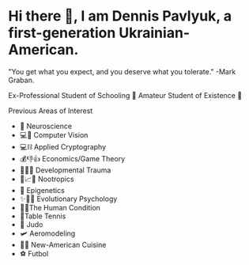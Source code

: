 # Hi there 👋, I am Dennis Pavlyuk, a first-generation Ukrainian-American.
"You get what you expect, and you deserve what you tolerate." -Mark Graban.

Ex-Professional Student of Schooling 👔
Amateur Student of Existence 🌠

Previous Areas of Interest
- 🧠 Neuroscience 
- 💻👀 Computer Vision
- 💻⛓️ Applied Cryptography
- 💰👎👍 Economics/Game Theory
- 🤕🧒🧠 Developmental Trauma 
- 💊📈🧠 Nootropics 
- 🧬 Epigenetics 
- ✨🧬🧠 Evolutionary Psychology
- 🙇‍♂️The Human Condition
- 🏓Table Tennis
- 🥋 Judo
- 🛩️ Aeromodeling
- 🧑‍🍳 New-American Cuisine 
- ⚽ Futbol
